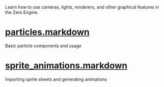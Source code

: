Learn how to use cameras, lights, renderers, and other graphical features in the Zero Engine.

 # [particles.markdown](https://github.com/ZilchEngine/ZilchDocs/blob/master/zero_editor_documentation/tutorials/graphics/particles.markdown)
Basic particle components and usage

 # [sprite_animations.markdown](https://github.com/ZilchEngine/ZilchDocs/blob/master/zero_editor_documentation/tutorials/graphics/sprite_animations.markdown)
Importing sprite sheets and generating animations 

 